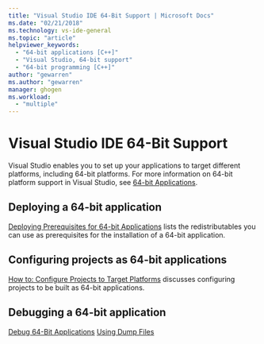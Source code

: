 ```yaml
---
title: "Visual Studio IDE 64-Bit Support | Microsoft Docs"
ms.date: "02/21/2018"
ms.technology: vs-ide-general
ms.topic: "article"
helpviewer_keywords:
  - "64-bit applications [C++]"
  - "Visual Studio, 64-bit support"
  - "64-bit programming [C++]"
author: "gewarren"
ms.author: "gewarren"
manager: ghogen
ms.workload:
  - "multiple"
---
```

# Visual Studio IDE 64-Bit Support

Visual Studio enables you to set up your applications to target different platforms, including 64-bit platforms. For more information on 64-bit platform support in Visual Studio, see [64-bit Applications](/dotnet/framework/64-bit-apps).

## Deploying a 64-bit application

[Deploying Prerequisites for 64-bit Applications](../deployment/deploying-prerequisites-for-64-bit-applications.md) lists the redistributables you can use as prerequisites for the installation of a 64-bit application.

## Configuring projects as 64-bit applications

[How to: Configure Projects to Target Platforms](../ide/how-to-configure-projects-to-target-platforms.md) discusses configuring projects to be built as 64-bit applications.

## Debugging a 64-bit application

[Debug 64-Bit Applications](../debugger/debug-64-bit-applications.md)
[Using Dump Files](../debugger/using-dump-files.md)